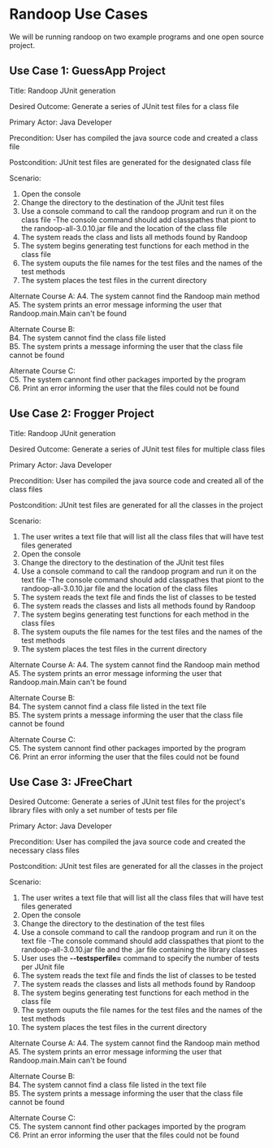 # Randoop Use Cases

We will be running randoop on two example programs and one open source project.

## Use Case 1: GuessApp Project

Title: Randoop JUnit generation  
 
Desired Outcome: Generate a series of JUnit test files for a class file

Primary Actor: Java Developer

Precondition: User has compiled the java source code and created a class file

Postcondition: JUnit test files are generated for the designated class file

Scenario:
1. Open the console  
2. Change the directory to the destination of the JUnit test files  
3. Use a console command to call the randoop program and run it on the class file
  -The console command should add classpathes that piont to the randoop-all-3.0.10.jar file and the location of the class file
4. The system reads the class and lists all methods found by Randoop
5. The system begins generating test functions for each method in the class file
6. The system ouputs the file names for the test files and the names of the test methods
7. The system places the test files in the current directory

Alternate Course A:
A4. The system cannot find the Randoop main method    
A5. The system prints an error message informing the user that Randoop.main.Main can't be found   

Alternate Course B:   
B4. The system cannot find the class file listed    
B5. The system prints a message informing the user that the class file cannot be found

Alternate Course C:   
C5. The system cannont find other packages imported by the program   
C6. Print an error informing the user that the files could not be found   

## Use Case 2: Frogger Project

Title: Randoop JUnit generation  
 
Desired Outcome: Generate a series of JUnit test files for multiple class files

Primary Actor: Java Developer

Precondition: User has compiled the java source code and created all of the class files

Postcondition: JUnit test files are generated for all the classes in the project

Scenario:
1. The user writes a text file that will list all the class files that will have test files generated
2. Open the console  
3. Change the directory to the destination of the JUnit test files  
4. Use a console command to call the randoop program and run it on the text file
  -The console command should add classpathes that piont to the randoop-all-3.0.10.jar file and the location of the class files
5. The system reads the text file and finds the list of classes to be tested
6. The system reads the classes and lists all methods found by Randoop
7. The system begins generating test functions for each method in the class files
8. The system ouputs the file names for the test files and the names of the test methods
9. The system places the test files in the current directory

Alternate Course A:
A4. The system cannot find the Randoop main method    
A5. The system prints an error message informing the user that Randoop.main.Main can't be found   

Alternate Course B:   
B4. The system cannot find a class file listed in the text file    
B5. The system prints a message informing the user that the class file cannot be found

Alternate Course C:   
C5. The system cannont find other packages imported by the program   
C6. Print an error informing the user that the files could not be found   

## Use Case 3: JFreeChart

Desired Outcome: Generate a series of JUnit test files for the project's library files with only a set 
number of tests per file 

Primary Actor: Java Developer

Precondition: User has compiled the java source code and created the necessary class files

Postcondition: JUnit test files are generated for all the classes in the project

Scenario:
1. The user writes a text file that will list all the class files that will have test files generated
2. Open the console  
3. Change the directory to the destination of the test files
4. Use a console command to call the randoop program and run it on the text file
 -The console command should add classpathes that piont to the randoop-all-3.0.10.jar file and the .jar file containing the library classes     
5. User uses the **--testsperfile=<int>** command to specify the number of tests per JUnit file
6. The system reads the text file and finds the list of classes to be tested
7. The system reads the classes and lists all methods found by Randoop
8. The system begins generating test functions for each method in the class file
9. The system ouputs the file names for the test files and the names of the test methods
10. The system places the test files in the current directory

Alternate Course A:
A4. The system cannot find the Randoop main method    
A5. The system prints an error message informing the user that Randoop.main.Main can't be found   

Alternate Course B:   
B4. The system cannot find a class file listed in the text file    
B5. The system prints a message informing the user that the class file cannot be found

Alternate Course C:   
C5. The system cannont find other packages imported by the program   
C6. Print an error informing the user that the files could not be found  
